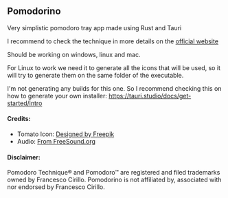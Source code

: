 Pomodorino
---

Very simplistic pomodoro tray app made using Rust and Tauri

I recommend to check the technique in more details on the [official website](https://cirillocompany.de/pages/pomodoro-technique)

Should be working on windows, linux and mac.

For Linux to work we need it to generate all the icons that will be used, so it will try to generate them on the same folder of the executable.

I'm not generating any builds for this one. So I recommend checking this on how to generate your own installer:
https://tauri.studio/docs/get-started/intro


#### Credits:
- Tomato Icon: [Designed by Freepik](http://www.freepik.com/free-vector/delicious-ingredients-for-pizza_921351.htm)
- Audio: [From FreeSound.org](https://www.freesound.org/s/167337/)

#### Disclaimer:
Pomodoro Technique® and Pomodoro™ are registered and filed trademarks owned by Francesco Cirillo. Pomodorino is not affiliated by, associated with nor endorsed by Francesco Cirillo.
